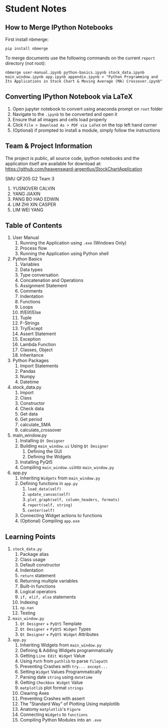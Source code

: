 # Student Notes

## How to Merge IPython Notebooks
First install nbmerge:
```
pip install nbmerge
```
To merge documents use the following commands on the current `report` directory (not root):
```
nbmerge user-manual.ipynb python-basics.ipynb stock_data.ipynb main_window.ipynb app.ipynb appendix.ipynb > "Python Programming and Its Applications in Stock Chart & Moving Average (MA) Crossover.ipynb"
```

## Converting IPython Notebook via LaTeX
1. Open jupyter notebook to convert using anaconda prompt on `root` folder
2. Navigate to the `.ipynb` to be converted and open it
3. Ensure that all images and cells load properly
4. Click `File > Download As > PDF via LaTeX` on the top left hand corner
5. (Optional) if prompted to install a module, simply follow the instructions

## Team & Project Information
The project is public, all source code, ipython notebooks and the application itself are available for download at: https://github.com/heavensward-argentlux/StockChartApplication

SMU QF205 G2 Team 3
1. YUSNOVERI CALVIN
2. YANG JIAXIN
3. PANG BO HAO EDWIN
4. LIM ZHI XIN CASPER
5. LIM WEI YANG

## Table of Contents
1. User Manual
    1. Running the Application using `.exe` (Windows Only)
    2. Process flow
    3. Running the Application using Python shell
2. Python Basics
    1. Variables
    2. Data types
    3. Type conversation
    4. Concatenation and Operations
    5. Assignment Statement
    6. Comments
    7. Indentation
    8. Functions
    9. Loops
    10. If/Elif/Else
    11. Tuple
    12. F-Strings
    13. Try/Except
    14. Assert Statement
    15. Exception
    16. Lambda Function
    17. Classes, Object
    18. Inheritance
3. Python Packages
    1. Import Statements
    2. Pandas
    3. Numpy
    4. Datetime
4. stock_data.py
    1. Import
    2. Class
    3. Constructor
    4. Check data
    5. Get data
    6. Get period
    7. calculate_SMA
    8. calculate_crossover
5. main_window.py
    1. Installing `Qt Designer`
    2. Building `main_window.ui` Using `Qt Designer`
        1. Defining the GUI
        2. Defining the Widgets
    3. Installing PyQt5
    4. Compiling `main_window.ui`into `main_window.py`
6. app.py
    1. Inheriting `Widgets` from `main_window.py`
    2. Defining functions in `app.py`
        1. `load_data(self)`
        2. `update_canvas(self)`
        3. `plot_graph(self, column_headers, formats)`
        4. `report(self, string)`
        5. `center(self)`
    3. Connecting Widget actions to functions
    4. (Optional) Compiling `app.exe`

## Learning Points
1. `stock_data.py`
    1. Package alias
    2. Class usage
    3. Default constructor
    4. Indentation
    5. `return` statement
    6. Returning multiple variables
    7. Built-in functions
    8. Logical operators
    9. `if, elif, else` statements
    10. Indexing
    11. `np.nan`
    12. Testing
2. `main_window.py`
    1. `Qt Designer` + `PyQt5` Template
    2. `Qt Designer` + `PyQt5 Widget` Types
    3. `Qt Designer` + `PyQt5 Widget` Attributes
3. `app.py`
    1. Inheriting Widgets from `main_window.py`
    2. Defining & Adding Widgets programmatically
    3. Getting `Line Edit Widget` Value
    4. Using `Path` from `pathlib` to parse `filepath`
    5. Preventing Crashes with `try... except...`
    6. Setting `Widget` Values Programmatically
    7. Parsing date `string` using `datetime`
    8. Getting `Checkbox Widget` Value
    9. `matplotlib` plot format `strings`
    10. Clearing Axes
    11. Preventing Crashes with assert
    12. The "Standard Way" of Plotting Using matplotlib
    13. Anatomy `matplotlib`'s `Figure`
    14. Connecting `Widgets` to `functions`
    15. Compiling Python Modules into an `.exe`
